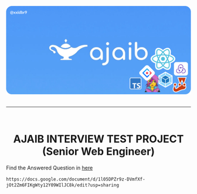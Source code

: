 <div align='center'>
<a href="https://ajaib.co.id">
<img src="./.github/images/AJAIB_BANNER.png">
</a>
<div>

<br />

---
<br />

# AJAIB INTERVIEW TEST PROJECT (Senior Web Engineer)

<div align="left">

Find the Answered Question in [here](https://docs.google.com/document/d/1l05DPZr9z-DVmfXf-jOt2Zm6FIKgWty12Y09WIlJC8k/edit?usp=sharing)

```
https://docs.google.com/document/d/1l05DPZr9z-DVmfXf-jOt2Zm6FIKgWty12Y09WIlJC8k/edit?usp=sharing
```

</div>